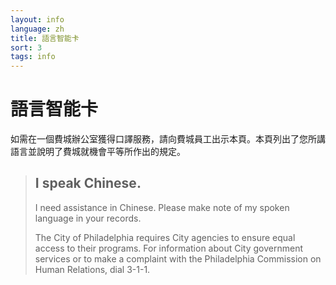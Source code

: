 ```yaml
---
layout: info
language: zh
title: 語言智能卡
sort: 3
tags: info
---
```

語言智能卡
=================
如需在一個費城辦公室獲得口譯服務，請向費城員工出示本頁。本頁列出了您所講語言並說明了費城就機會平等所作出的規定。

> I speak Chinese.
> ----------------
> I need assistance in Chinese.  Please make note of my spoken language in your records.
> 
> The City of Philadelphia requires City agencies to ensure equal access to their programs.  For information about City government services or to make a complaint with the Philadelphia Commission on Human Relations, dial 3-1-1.